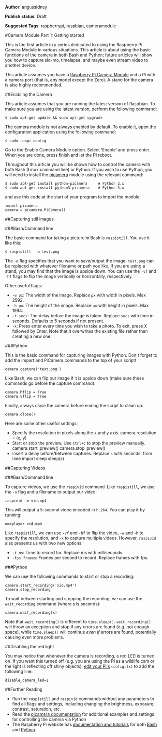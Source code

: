 **Author**: angussidney

**Publish status**: Draft

**Suggested Tags**: raspberrypi, raspbian, cameramodule

#Camera Module Part 1: Getting started

This is the first article in a series dedicated to using the Raspberry Pi Camera Module in various situations. This article is about using the basic functions of the camera in both Bash and Python; future articles will show you how to capture slo-mo, timelapse, and maybe even stream video to another device. 

This article assumes you have a [Raspberry Pi Camera Module](https://www.raspberrypi.org/products/camera-module/) and a Pi with a camera port (that is, any model except the Zero). A stand for the camera is also highly recommended.

##Enabling the Camera

This article assumes that you are running the latest version of Raspbian. To make sure you are using the latest version, perform the following command:

    $ sudo apt-get update && sudo apt-get upgrade

The camera module is not always enabled by default. To enable it, open the configuration application using the following command:

    $ sudo raspi-config

Go to the Enable Camera Module option. Select 'Enable' and press enter. When you are done, press finish and let the Pi reboot.

Throughout this article you will be shown how to control the camera with both Bash (Linux command line) or Python. If you wish to use Python, you will need to install the [picamera](https://github.com/waveform80/picamera) module using the relevant command:

    $ sudo apt-get install python-picamera     # Python 2.x
    $ sudo apt-get install python3-picamera    # Python 3.x

and use this code at the start of your program to import the module:

    import picamera
    camera = picamera.PiCamera()


##Capturing still images

###Bash/Command line

The basic command for taking a picture in Bash is `raspistill`. You use it like this:

    $ raspistill  -o test.png
    
The `-o` flag specifies that you want to save/output the image, `test.png` can be replaced with whatever filename or path you like. If you are using a stand, you may find that the image is upside down. You can use the `-vf` and `-hf` flags to flip the image vertically or horizontally, respectively.

Other useful flags:

 - `-w px`: The width of the image. Replace `px` with width in pixels. Max 2592.
 - `-h px`: The height of the image. Replace `px` with height in pixels. Max 1994.
 - `-t secs`: The delay before the image is taken. Replace `secs` with time in seconds. Defaults to 5 seconds if not present.
 - `-k`: Press enter every time you wish to take a photo. To exit, press X followed by Enter. Note that it overwrites the existing file rather than creating a new one.
 
###Python
 
This is the basic command for capturing images with Python. Don't forget to add the import and PiCamera commands to the top of your script!

    camera.capture('test.png')
    
Like Bash, we can flip our image if it is upside down (make sure these commands go before the capture command):

    camera.hflip = True
    camera.vflip = True

Finally, always close the camera before ending the script to clean up:

    camera.close()

Here are some other useful settings:

 - Specify the resolution in pixels along the x and y axis.
       camera.resolution = (x, y) 
 - Start or stop the preview. Use `Ctrl+C` to stop the preview manually.
       camera.start_preview()
       camera.stop_preview()
 - Insert a delay before/between captures. Replace `s` with seconds.
       from time import sleep
       sleep(s)


##Capturing Videos

###Bash/Command line

To capture videos, we use the `raspivid` command. Like `raspistill`, we use the `-o` flag and a filename to output our video:

    raspivid -o vid.mp4

This will output a 5-second video encoded in `h.264`. You can play it by running:

    omxplayer vid.mp4

Like `raspistill`, we can use `-vf` and `-hf` to flip the video, `-w` and `-h` to specify the resolution, and `-k` to capture multiple videos. However, `raspivid` also presents us with two new options:

 - `-t ms`: Time to record for. Replace ms with milliseconds.
 - `-fps frames`: Frames per second to record. Replace frames with fps.

###Python

We can use the following commands to start or stop a recording:
    
    camera.start_recording('vid.mp4')
    camera.stop_recording
    
To wait between starting and stopping the recording, we can use the `wait_recording` command (where s is seconds):

    camera.wait_recording(s)

Note that `wait_recording()` is different to `time.sleep()`. `wait_recording()` will throw an exception and stop if any errors are found (e.g. not enough space), while `time.sleep()` will continue *even if* errors are found, potentially causing even more problems.

##Disabling the red light

You may notice that whenever the camera is recording, a red LED is turned on. If you want this turned off (e.g. you are using the Pi as a wildlife cam or the light is reflecting off shiny objects), [edit your Pi's](http://elinux.org/R-Pi_configuration_file#How_to_edit_from_the_Raspberry_Pi) `config.txt` to add the following line:

    disable_camera_led=1

##Further Reading

 - Run the `raspistill` and `raspivid` commands without any parameters to find all flags and settings, including changing the brightness, exposure, contrast, saturation, etc.
 - Read the [picamera documentation](https://picamera.readthedocs.org/en/release-1.10/index.html) for additional examples and settings for controlling the camera via Python
 - The Raspberry Pi website has [documentation and tutorials](https://www.raspberrypi.org/documentation/usage/camera/README.md) for both [Bash](https://www.raspberrypi.org/documentation/usage/camera/raspicam/README.md) and [Python](https://www.raspberrypi.org/documentation/usage/camera/python/README.md).